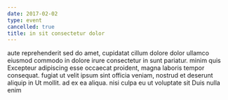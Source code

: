 ```yaml
---
date: 2017-02-02
type: event
cancelled: true
title: in sit consectetur dolor
---
```

aute reprehenderit sed do amet, cupidatat cillum dolore dolor ullamco eiusmod commodo in dolore irure consectetur in sunt pariatur. minim quis Excepteur adipiscing esse occaecat proident, magna laboris tempor consequat. fugiat ut velit ipsum sint officia veniam, nostrud et deserunt aliquip in Ut mollit. ad ex ea aliqua. nisi culpa eu ut voluptate sit Duis nulla enim